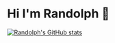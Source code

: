 # Hi I'm Randolph 👋

[![Randolph's GitHub stats](https://github-readme-stats.vercel.app/api?username=xrandolphx)](https://github.com/xrandolphx/github-readme-stats)

